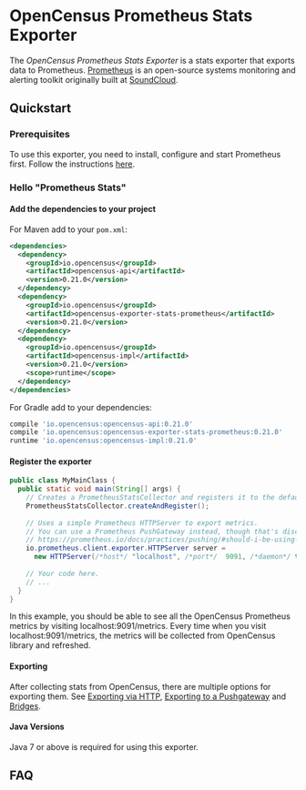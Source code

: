 # OpenCensus Prometheus Stats Exporter

The *OpenCensus Prometheus Stats Exporter* is a stats exporter that exports data to 
Prometheus. [Prometheus](https://prometheus.io/) is an open-source systems monitoring and alerting 
toolkit originally built at [SoundCloud](https://soundcloud.com/).

## Quickstart

### Prerequisites

To use this exporter, you need to install, configure and start Prometheus first. Follow the 
instructions [here](https://prometheus.io/docs/introduction/first_steps/).

### Hello "Prometheus Stats"

#### Add the dependencies to your project

For Maven add to your `pom.xml`:
```xml
<dependencies>
  <dependency>
    <groupId>io.opencensus</groupId>
    <artifactId>opencensus-api</artifactId>
    <version>0.21.0</version>
  </dependency>
  <dependency>
    <groupId>io.opencensus</groupId>
    <artifactId>opencensus-exporter-stats-prometheus</artifactId>
    <version>0.21.0</version>
  </dependency>
  <dependency>
    <groupId>io.opencensus</groupId>
    <artifactId>opencensus-impl</artifactId>
    <version>0.21.0</version>
    <scope>runtime</scope>
  </dependency>
</dependencies>
```

For Gradle add to your dependencies:
```groovy
compile 'io.opencensus:opencensus-api:0.21.0'
compile 'io.opencensus:opencensus-exporter-stats-prometheus:0.21.0'
runtime 'io.opencensus:opencensus-impl:0.21.0'
```

#### Register the exporter
 
```java
public class MyMainClass {
  public static void main(String[] args) {
    // Creates a PrometheusStatsCollector and registers it to the default Prometheus registry.
    PrometheusStatsCollector.createAndRegister();
    
    // Uses a simple Prometheus HTTPServer to export metrics. 
    // You can use a Prometheus PushGateway instead, though that's discouraged by Prometheus:
    // https://prometheus.io/docs/practices/pushing/#should-i-be-using-the-pushgateway.
    io.prometheus.client.exporter.HTTPServer server = 
      new HTTPServer(/*host*/ "localhost", /*port*/  9091, /*daemon*/ true);
    
    // Your code here.
    // ...
  }
}
```

In this example, you should be able to see all the OpenCensus Prometheus metrics by visiting 
localhost:9091/metrics. Every time when you visit localhost:9091/metrics, the metrics will be 
collected from OpenCensus library and refreshed.

#### Exporting

After collecting stats from OpenCensus, there are multiple options for exporting them. 
See [Exporting via HTTP](https://github.com/prometheus/client_java#http), [Exporting to a Pushgateway](https://github.com/prometheus/client_java#exporting-to-a-pushgateway)
and [Bridges](https://github.com/prometheus/client_java#bridges).

#### Java Versions

Java 7 or above is required for using this exporter.

## FAQ
